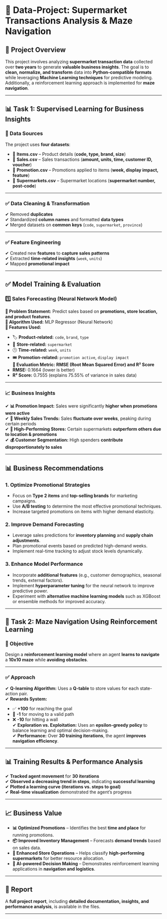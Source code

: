 # 🛒 Data-Project: Supermarket Transactions Analysis & Maze Navigation  

## 📌 Project Overview
This project involves analyzing **supermarket transaction data** collected over **two years** to generate **valuable business insights**. The goal is to **clean, normalize, and transform** data into **Python-compatible formats** while leveraging **Machine Learning techniques** for predictive modeling. Additionally, a reinforcement learning approach is implemented for **maze navigation**.

---

## 📊 Task 1: Supervised Learning for Business Insights

### **📌 Data Sources**
The project uses **four datasets**:

- 📄 **Items.csv** – Product details (**code, type, brand, size**)
- 📄 **Sales.csv** – Sales transactions (**amount, units, time, customer ID, voucher**)
- 📄 **Promotion.csv** – Promotions applied to items (**week, display impact, feature**)
- 📄 **Supermarkets.csv** – Supermarket locations (**supermarket number, post-code**)

---

### **✅ Data Cleaning & Transformation**
✔ Removed **duplicates**  
✔ Standardized **column names** and formatted **data types**  
✔ Merged datasets on **common keys** (`code`, `supermarket`, `province`)  

---

### **✅ Feature Engineering**
✔ Created new **features** to **capture sales patterns**  
✔ Extracted **time-related insights** (`week`, `units`)  
✔ Mapped **promotional impact**  

---

## **✅ Model Training & Evaluation**

### **1️⃣ Sales Forecasting (Neural Network Model)**
**🔹 Problem Statement:** Predict sales based on **promotions, store location, and product features**.  
**🔹 Algorithm Used:** MLP Regressor (Neural Network)  
**🔹 Features Used:**  
- 🏷 **Product-related:** `code`, `brand`, `type`  
- 🏬 **Store-related:** `supermarket`  
- 🕒 **Time-related:** `week`, `units`  
- 🎟 **Promotion-related:** `promotion active`, `display impact`  
**🔹 Evaluation Metric:** **RMSE (Root Mean Squared Error) and R² Score**  
- **RMSE:** 0.1664 (lower is better)  
- **R² Score:** 0.7555 (explains 75.55% of variance in sales data)  

---

### **📈 Business Insights**
✔ **📊 Promotion Impact:** Sales were significantly **higher when promotions were active**  
✔ **🛒 Weekly Sales Trends:** Sales **fluctuate over weeks**, peaking during certain periods  
✔ **🏬 High-Performing Stores:** Certain supermarkets **outperform others due to location & promotions**  
✔ **💰 Customer Segmentation:** High spenders **contribute disproportionately to sales**  

---

## **📊 Business Recommendations**

### **1. Optimize Promotional Strategies**
- Focus on **Type 2 items** and **top-selling brands** for marketing campaigns.  
- Use **A/B testing** to determine the most effective promotional techniques.  
- Increase targeted promotions on items with higher demand elasticity.  

### **2. Improve Demand Forecasting**
- Leverage sales predictions for **inventory planning** and **supply chain adjustments**.  
- Plan promotional events based on predicted high-demand weeks.  
- Implement real-time tracking to adjust stock levels dynamically.  

### **3. Enhance Model Performance**
- Incorporate **additional features** (e.g., customer demographics, seasonal trends, external factors).  
- Implement **hyperparameter tuning** for the neural network to improve predictive power.  
- Experiment with **alternative machine learning models** such as XGBoost or ensemble methods for improved accuracy.  

---

## 🎯 Task 2: Maze Navigation Using Reinforcement Learning  

### **📌 Objective**  
Design a **reinforcement learning model** where an agent **learns to navigate** a **10x10 maze** while **avoiding obstacles**.  

---

### **✅ Approach**  
✔ **Q-learning Algorithm:** Uses a **Q-table** to store values for each state-action pair.  
✔ **Rewards System:**  
  - ✅ **+100** for reaching the goal  
  - 🚶 **-1** for moving to a valid path  
  - ❌ **-10** for hitting a wall  
✔ **Exploration vs. Exploitation:** Uses an **epsilon-greedy policy** to balance learning and optimal decision-making.  
✔ **Performance:** Over **30 training iterations**, the agent **improves navigation efficiency**.  

---

## **📊 Training Results & Performance Analysis**  
✔ **Tracked agent movement** for **30 iterations**  
✔ **Observed a decreasing trend in steps**, indicating **successful learning**  
✔ **Plotted a learning curve (iterations vs. steps to goal)**  
✔ **Real-time visualization** demonstrated the agent’s progress  

---

## **📈 Business Value**  

- **📊 Optimized Promotions** – Identifies the best **time and place** for running promotions.  
- **📦 Improved Inventory Management** – Forecasts **demand trends** based on sales data.  
- **🏬 Enhanced Store Operations** – Helps classify **high-performing supermarkets** for better resource allocation.  
- **🤖 AI-powered Decision Making** – Demonstrates reinforcement learning applications in **navigation and logistics**.  

---

## 📝 Report  
A **full project report**, including **detailed documentation, insights, and performance analysis**, is available in the files.  

---

